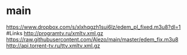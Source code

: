# main
https://www.dropbox.com/s/xlxhqgzh1sui6lz/edem_pl_fixed.m3u8?dl=1
#Links
http://programtv.ru/xmltv.xml.gz
https://raw.githubusercontent.com/Alezo/main/master/edem_fix.m3u8
http://api.torrent-tv.ru/ttv.xmltv.xml.gz

